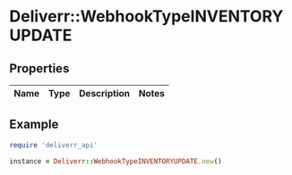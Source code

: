 # Deliverr::WebhookTypeINVENTORYUPDATE

## Properties

| Name | Type | Description | Notes |
| ---- | ---- | ----------- | ----- |

## Example

```ruby
require 'deliverr_api'

instance = Deliverr::WebhookTypeINVENTORYUPDATE.new()
```

